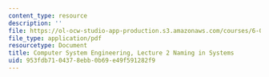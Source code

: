 ```yaml
---
content_type: resource
description: ''
file: https://ol-ocw-studio-app-production.s3.amazonaws.com/courses/6-033-computer-system-engineering-spring-2018/953fdb7104378ebb0b69e49f591282f9_MIT6_033S18lec2.pdf
file_type: application/pdf
resourcetype: Document
title: Computer System Engineering, Lecture 2 Naming in Systems
uid: 953fdb71-0437-8ebb-0b69-e49f591282f9
---
```

